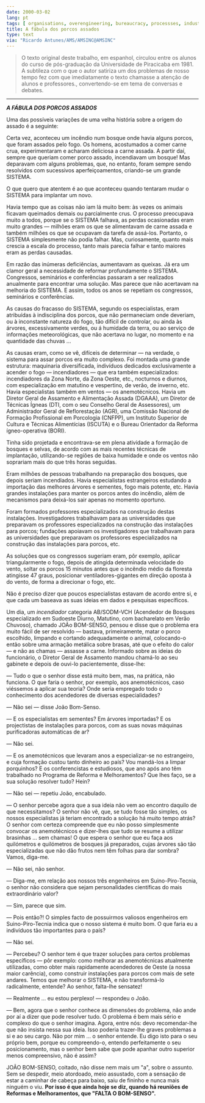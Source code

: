 ```yaml
---
date: 2000-03-02
lang: pt
tags: [ organisations, overengineering, bureaucracy, processses, industrial complex ]
title: A fábula dos porcos assados
type: text
via: "Ricardo Antunes/AMS/AMSINC@AMSINC"
---
```


> O texto original deste trabalho, em espanhol, circulou entre os alunos do curso de pós-graduação da Universidade de Piracicaba em 1981. A subtileza com o que o autor satiriza um dos problemas de nosso tempo fez com que imediatamente o texto chamasse a atenção de alunos e professores., convertendo-se em tema de conversas e debates.

---

***A FÁBULA DOS PORCOS ASSADOS***

Uma das possíveis variações de uma velha história sobre a origem do assado é a seguinte:

Certa vez, aconteceu um incêndio num bosque onde havia alguns porcos, que foram assados pelo fogo. Os homens, acostumados a comer carne crua, experimentaram e acharam deliciosa a carne assada. A partir daí, sempre que queriam comer porco assado, incendiavam um bosque! Mas deparavam com alguns problemas, que, no entanto, foram sempre sendo resolvidos com sucessivos aperfeiçoamentos, criando-se um grande SISTEMA.

O que quero que atentem é ao que aconteceu quando tentaram mudar o SISTEMA para implantar um novo.

Havia tempo que as coisas não iam lá muito bem: às vezes os animais ficavam queimados demais ou parcialmente crus. O processo preocupava muito a todos, porque se o SISTEMA falhava, as perdas ocasionadas eram muito grandes — milhões eram os que se alimentavam de carne assada e também milhões os que se ocupavam da tarefa de assá-los. Portanto, o SISTEMA simplesmente não podia falhar. Mas, curiosamente, quanto mais crescia a escala do processo, tanto mais parecia falhar e tanto maiores eram as perdas causadas.

Em razão das inúmeras deficiências, aumentavam as queixas. Já era um clamor geral a necessidade de reformar profundamente o SISTEMA. Congressos, seminários e conferências passaram a ser realizados anualmente para encontrar uma solução. Mas parece que não acertavam na melhoria do SISTEMA. E assim, todos os anos se repetiam os congressos, seminários e conferências.

As causas do fracasso do SISTEMA, segundo os especialistas, eram atribuídas à indisciplina dos porcos, que não permaneciam onde deveriam, ou à inconstante natureza do fogo, tão difícil de controlar, ou ainda às árvores, excessivamente verdes, ou á humidade da terra, ou ao serviço de informações meteorológicas, que não acertava no lugar, no momento e na quantidade das chuvas ...

As causas eram, como se vê, difíceis de determinar — na verdade, o sistema para assar porcos era muito complexo. Foi montada uma grande estrutura: maquinaria diversificada, indivíduos dedicados exclusivamente a acender o fogo — incendiadores — que era também especializados: incendiadores da Zona Norte, da Zona Oeste, etc., nocturnos e diurnos, com especialização em matutino e vespertino, de verão, de inverno, etc. Havia especialistas também em ventos — os anemotécnicos. Havia um Diretor Geral de Assamento e Alimentação Assada (DGAAA), um Diretor de Técnicas Ígneas (DTI, com o seu Conselho Geral de Assessores), um Administrador Geral de Reflorestação (AGR), uma Comissão Nacional de Formação Profissional em Porcologia (CNFPP), um Instituto Superior de Cultura e Técnicas Alimentícias (ISCUTA) e o Bureau Orientador da Reforma ígneo-operativa (BORI).

Tinha sido projetada e encontrava-se em plena atividade a formação de bosques e selvas, de acordo com as mais recentes técnicas de implantação, utilizando-se regiões de baixa humidade e onde os ventos não soprariam mais do que três horas seguidas.

Eram milhões de pessoas trabalhando na preparação dos bosques, que depois seriam incendiados. Havia especialistas estrangeiros estudando a importação das melhores árvores e sementes, fogo mais potente, etc. Havia grandes instalações para manter os porcos antes do incêndio, além de mecanismos para deixá-los sair apenas no momento oportuno.

Foram formados professores especializados na construção destas instalações. Investigadores trabalhavam para as universidades que preparavam os professores especializados na construção das instalações para porcos; fundações apoiavam os investigadores que trabalhavam para as universidades que preparavam os professores especializados na construção das instalações para porcos, etc.

As soluções que os congressos sugeriam eram, pôr exemplo, aplicar triangularmente o fogo, depois de atingida determinada velocidade do vento, soltar os porcos 15 minutos antes que o incêndio médio da floresta atingisse 47 graus, posicionar ventiladores-gigantes em direção oposta à do vento, de forma a direcionar o fogo, etc.

Não é preciso dizer que poucos especialistas estavam de acordo entre si, e que cada um baseava as suas ideias em dados e pesquisas específicos.

Um dia, um *incendiador* categoria AB/SODM-VCH (Acendedor de Bosques especializado em Sudoeste Diurno, Matutino, com bacharelato em Verão Chuvoso), chamado JOÃo BOM-SENSO, pensou e disse que o problema era muito fácil de ser resolvido — bastava, primeiramente, matar o porco escolhido, limpando e cortando adequadamente o animal, colocando-o então sobre uma armação metálica sobre brasas, até que o efeito do calor — e não as chamas — assasse a carne. Informado sobre as ideias do funcionário, o Diretor Geral de Assamento mandou chamá-lo ao seu gabinete e depois de ouvi-lo pacientemente, disse-lhe:

— Tudo o que o senhor disse está muito bem, mas, na prática, não funciona. O que faria o senhor, por exemplo, aos anemotécnicos, caso viéssemos a aplicar sua teoria? Onde seria empregado todo o conhecimento dos acendedores de diversas especialidades?

— Não sei — disse João Bom-Senso.

— E os especialistas em sementes? Em árvores importadas? E os projectistas de instalações para porcos, com as suas novas máquinas purificadoras automáticas de ar?

— Não sei.

— E os anemotécnicos que levaram anos a especializar-se no estrangeiro, e cuja formação custou tanto dinheiro ao país? Vou mandá-los a limpar porquinhos? E os conferencistas e estudiosos, que ano após ano têm trabalhado no Programa de Reforma e Melhoramentos?
Que lhes faço, se a sua solução resolver tudo? Hein?

— Não sei — repetiu João, encabulado.

— O senhor percebe agora que a sua ideia não vem ao encontro daquilo de que necessitamos? O senhor não vê, que, se tudo fosse tão simples, os nossos especialistas já teriam encontrado a solução há muito tempo atrás? O senhor com certeza compreende que eu não posso simplesmente convocar os anemotécnicos e dizer-lhes que tudo se resume a utilizar brasinhas ... sem chamas! O que espera o senhor que eu faça aos quilómetros e quilómetros de bosques já preparados, cujas árvores são tão especializadas que não dão frutos nem têm folhas para dar sombra? Vamos, diga-me.

— Não sei, não senhor.

— Diga-me, em relação aos nossos três engenheiros em Suino-Piro-Tecnia, o senhor não considera que sejam personalidades científicas do mais extraordinário valor?

— Sim, parece que sim.

— Pois então?! O simples facto de possuirmos valiosos engenheiros em Suino-Piro-Tecnia indica que o nosso sistema é muito bom. O que faria eu a indivíduos tão importantes para o país?

— Não sei.

— Percebeu? O senhor tem é que trazer soluções para certos problemas específicos — pôr exemplo: como melhorar as anemotécnicas atualmente utilizadas, como obter mais rapidamente acendedores de Oeste (a nossa maior carência), como construir instalações para porcos com mais de sete andares. Temos que melhorar o SISTEMA, e não transformá-lo radicalmente, entende? Ao senhor, falta-lhe sensatez!

— Realmente ... eu estou perplexo! — respondeu o João.

— Bem, agora que o senhor conhece as dimensões do problema, não ande por aí a dizer que pode resolver tudo. O problema é bem mais sério e complexo do que o senhor imagina. Agora, entre nós: devo recomendar-lhe que não insista nessa sua ideia. Isso poderia trazer-lhe graves problemas a si e ao seu cargo. Não por mim ... o senhor entende. Eu digo isto para o seu próprio bem, porque eu compreendo-o, entendo perfeitamente o seu posicionamento, mas o senhor bem sabe que pode apanhar outro superior menos compreensivo, não é assim?

JOÃO BOM-SENSO, coitado, não disse nem mais um "a", sobre o assunto. Sem se despedir, meio atordoado, meio assustado, com a sensação de estar a caminhar de cabeça para baixo, saiu de fininho e nunca mais ninguém o viu. **Por isso é que ainda hoje se diz, quando há reuniões de Reformas e Melhoramentos, que "FALTA O BOM-SENSO".**
